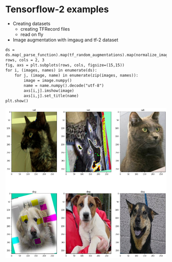 # Tensorflow-2 examples
* Creating datasets
    * creating TFRecord files
    * read on fly
* Image augmentation with imgaug and tf-2 dataset

```
ds = ds.map(_parse_function).map(tf_random_augmentations).map(normalize_image).batch(3)
rows, cols = 2, 3
fig, axs = plt.subplots(rows, cols, figsize=(15,15))
for i, (images, names) in enumerate(ds):
    for j, (image, name) in enumerate(zip(images, names)):
        image = image.numpy()
        name = name.numpy().decode("utf-8")
        axs[i,j].imshow(image)
        axs[i,j].set_title(name)
plt.show()
```

![alt text](example.png "Augmentation example")

